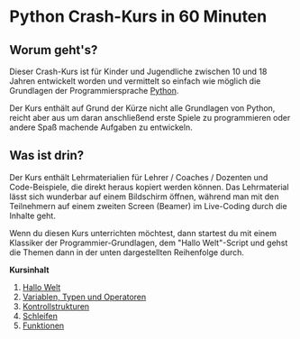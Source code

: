 # Python Crash-Kurs in 60 Minuten

## Worum geht's?

Dieser Crash-Kurs ist für Kinder und Jugendliche zwischen 10 und 18 Jahren entwickelt worden und vermittelt so einfach wie möglich die Grundlagen der Programmiersprache [Python](https://www.python.org/).

Der Kurs enthält auf Grund der Kürze nicht alle Grundlagen von Python, reicht aber aus um daran anschließend erste Spiele zu programmieren oder andere Spaß machende Aufgaben zu entwickeln.

## Was ist drin?

Der Kurs enthält Lehrmaterialien für Lehrer / Coaches / Dozenten und Code-Beispiele, die direkt heraus kopiert werden können. Das Lehrmaterial lässt sich wunderbar auf einem Bildschirm öffnen, während man mit den Teilnehmern auf einem zweiten Screen (Beamer) im Live-Coding durch die Inhalte geht.

Wenn du diesen Kurs unterrichten möchtest, dann startest du mit einem Klassiker der Programmier-Grundlagen, dem "Hallo Welt"-Script und gehst die Themen dann in der unten dargestellten Reihenfolge durch.

**Kursinhalt**

1. [Hallo Welt](./teacher/001%20-%20Hallo%20Welt.md)
1. [Variablen, Typen und Operatoren](./teacher/002%20-%20Variablen,%20Typen%20und%20Operatoren.md)
1. [Kontrollstrukturen](./teacher/003%20-%20Kontrollstrukturen.md)
1. [Schleifen](./teacher/004%20-%20Schleifen.md)
1. [Funktionen](./teacher/005%20-%20Funktionen.md)